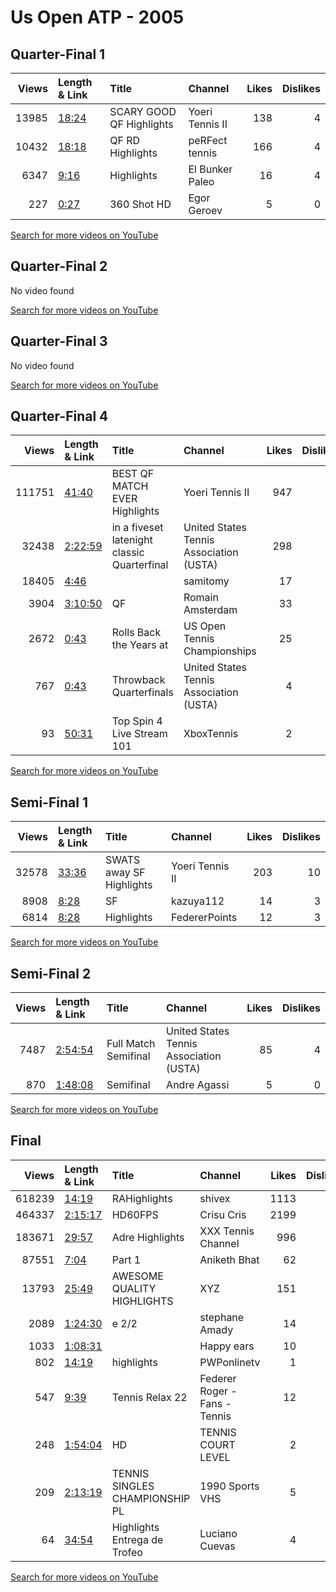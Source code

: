 
# Us Open ATP - 2005
    
## Quarter-Final 1
|   Views | Length & Link                                        | Title                        | Channel         |   Likes |   Dislikes |
|--------:|:-----------------------------------------------------|:-----------------------------|:----------------|--------:|-----------:|
|   13985 | [18:24](https://www.youtube.com/watch?v=meNliBc4two) | SCARY GOOD   QF   Highlights | Yoeri Tennis II |     138 |          4 |
|   10432 | [18:18](https://www.youtube.com/watch?v=p-nf003rf2g) | QF  RD Highlights            | peRFect tennis  |     166 |          4 |
|    6347 | [9:16](https://www.youtube.com/watch?v=gR9HPnEtP8M)  | Highlights                   | El Bunker Paleo |      16 |          4 |
|     227 | [0:27](https://www.youtube.com/watch?v=Ej30OUirvBU)  | 360 Shot   HD                | Egor Geroev     |       5 |          0 |

[Search for more videos on YouTube](https://www.youtube.com/results?search_query=%22us+open%22+%22Federer%22+%22Nalbandian%22+%222005%22+%22highlights%22)     

## Quarter-Final 2
No video found

[Search for more videos on YouTube](https://www.youtube.com/results?search_query=%22us+open%22+%22Hewitt%22+%22Nieminen%22+%222005%22+%22highlights%22)     

## Quarter-Final 3
No video found

[Search for more videos on YouTube](https://www.youtube.com/results?search_query=%22us+open%22+%22Ginepri%22+%22Coria%22+%222005%22+%22highlights%22)     

## Quarter-Final 4
|   Views | Length & Link                                          | Title                                          | Channel                                 |   Likes |   Dislikes |
|--------:|:-------------------------------------------------------|:-----------------------------------------------|:----------------------------------------|--------:|-----------:|
|  111751 | [41:40](https://www.youtube.com/watch?v=IgEtpIM71tg)   | BEST QF MATCH EVER     Highlights              | Yoeri Tennis II                         |     947 |         28 |
|   32438 | [2:22:59](https://www.youtube.com/watch?v=JsBdpJH5RQw) | in a fiveset latenight classic    Quarterfinal | United States Tennis Association (USTA) |     298 |          7 |
|   18405 | [4:46](https://www.youtube.com/watch?v=BAMhwNDwB6Y)    |                                                | samitomy                                |      17 |          1 |
|    3904 | [3:10:50](https://www.youtube.com/watch?v=MgwhwPzQj0A) | QF                                             | Romain Amsterdam                        |      33 |          1 |
|    2672 | [0:43](https://www.youtube.com/watch?v=xid9cCGChY4)    | Rolls Back the Years  at                       | US Open Tennis Championships            |      25 |          2 |
|     767 | [0:43](https://www.youtube.com/watch?v=IrpPmdu5JRo)    | Throwback       Quarterfinals                  | United States Tennis Association (USTA) |       4 |          0 |
|      93 | [50:31](https://www.youtube.com/watch?v=NahDyONywP0)   | Top Spin 4  Live Stream 101                    | XboxTennis                              |       2 |          0 |

[Search for more videos on YouTube](https://www.youtube.com/results?search_query=%22us+open%22+%22Agassi%22+%22Blake%22+%222005%22+%22highlights%22)     

## Semi-Final 1
|   Views | Length & Link                                        | Title                        | Channel         |   Likes |   Dislikes |
|--------:|:-----------------------------------------------------|:-----------------------------|:----------------|--------:|-----------:|
|   32578 | [33:36](https://www.youtube.com/watch?v=6rXMsXehQIE) | SWATS  away  SF   Highlights | Yoeri Tennis II |     203 |         10 |
|    8908 | [8:28](https://www.youtube.com/watch?v=7zcgDJnc2Nw)  | SF                           | kazuya112       |      14 |          3 |
|    6814 | [8:28](https://www.youtube.com/watch?v=w-UfiH2jWlA)  | Highlights                   | FedererPoints   |      12 |          3 |

[Search for more videos on YouTube](https://www.youtube.com/results?search_query=%22us+open%22+%22Federer%22+%22Hewitt%22+%222005%22+%22highlights%22)     

## Semi-Final 2
|   Views | Length & Link                                          | Title                   | Channel                                 |   Likes |   Dislikes |
|--------:|:-------------------------------------------------------|:------------------------|:----------------------------------------|--------:|-----------:|
|    7487 | [2:54:54](https://www.youtube.com/watch?v=RNYJtYbUjbU) | Full Match    Semifinal | United States Tennis Association (USTA) |      85 |          4 |
|     870 | [1:48:08](https://www.youtube.com/watch?v=PQVPsLt4SDs) | Semifinal               | Andre Agassi                            |       5 |          0 |

[Search for more videos on YouTube](https://www.youtube.com/results?search_query=%22us+open%22+%22Agassi%22+%22Ginepri%22+%222005%22+%22highlights%22)     

## Final
|   Views | Length & Link                                          | Title                              | Channel                       |   Likes |   Dislikes |
|--------:|:-------------------------------------------------------|:-----------------------------------|:------------------------------|--------:|-----------:|
|  618239 | [14:19](https://www.youtube.com/watch?v=B-TZeGkEQWc)   | RAHighlights                       | shivex                        |    1113 |         43 |
|  464337 | [2:15:17](https://www.youtube.com/watch?v=4Io3tMKo4as) | HD60FPS                            | Crisu Cris                    |    2199 |        149 |
|  183671 | [29:57](https://www.youtube.com/watch?v=DycXeYYuEZU)   | Adre  Highlights                   | XXX Tennis Channel            |     996 |         26 |
|   87551 | [7:04](https://www.youtube.com/watch?v=HQZPEBNZzvQ)    | Part 1                             | Aniketh Bhat                  |      62 |          1 |
|   13793 | [25:49](https://www.youtube.com/watch?v=jujk-DEPIEo)   | AWESOME QUALITY     HIGHLIGHTS     | XYZ                           |     151 |          4 |
|    2089 | [1:24:30](https://www.youtube.com/watch?v=DKIzF8QGkaY) | e     2/2                          | stephane Amady                |      14 |          0 |
|    1033 | [1:08:31](https://www.youtube.com/watch?v=4VoaOZZ1e_8) |                                    | Happy ears                    |      10 |          1 |
|     802 | [14:19](https://www.youtube.com/watch?v=N-_3Pc40D94)   | highlights                         | PWPonlinetv                   |       1 |          0 |
|     547 | [9:39](https://www.youtube.com/watch?v=zJwoLS_AX6w)    | Tennis Relax  22                   | Federer Roger - Fans - Tennis |      12 |          0 |
|     248 | [1:54:04](https://www.youtube.com/watch?v=YTAIlSzovQM) | HD                                 | TENNIS COURT LEVEL            |       2 |          0 |
|     209 | [2:13:19](https://www.youtube.com/watch?v=rrQykM_d6xA) | TENNIS    SINGLES CHAMPIONSHIP  PL | 1990 Sports VHS               |       5 |          0 |
|      64 | [34:54](https://www.youtube.com/watch?v=zFIV_z0qRJg)   | Highlights  Entrega de Trofeo      | Luciano Cuevas                |       4 |          0 |

[Search for more videos on YouTube](https://www.youtube.com/results?search_query=%22us+open%22+%22Federer%22+%22Agassi%22+%222005%22+%22highlights%22)     
